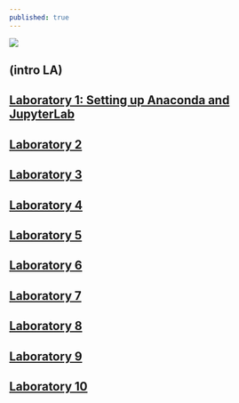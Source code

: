 ```yaml
---
published: true
---
```

![]({{site.baseurl}}/images/DEKU.gif)


## (intro LA)

## [Laboratory 1: Setting up Anaconda and JupyterLab](https://rovilsuriojr.github.io/Laboratory-1/)

## [Laboratory 2](https://rovilsuriojr.github.io/Laboratory-2/)

## [Laboratory 3](https://rovilsuriojr.github.io/Laboratory-3/)

## [Laboratory 4](https://rovilsuriojr.github.io/Laboratory-4/)

## [Laboratory 5](https://rovilsuriojr.github.io/Laboratory-5/)

## [Laboratory 6](https://rovilsuriojr.github.io/Laboratory-6/)

## [Laboratory 7](https://rovilsuriojr.github.io/Laboratory-7/)

## [Laboratory 8](https://rovilsuriojr.github.io/Laboratory-8/)

## [Laboratory 9](https://rovilsuriojr.github.io/Laboratory-9/)

## [Laboratory 10](https://rovilsuriojr.github.io/Laboratory-10/)
